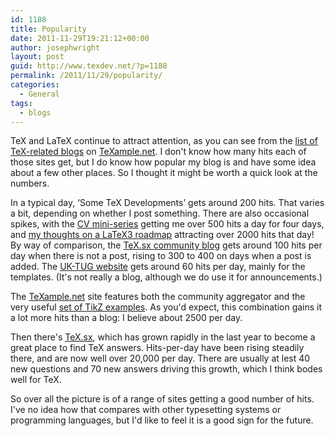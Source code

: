 ```yaml
---
id: 1188
title: Popularity
date: 2011-11-29T19:21:12+00:00
author: josephwright
layout: post
guid: http://www.texdev.net/?p=1188
permalink: /2011/11/29/popularity/
categories:
  - General
tags:
  - blogs
---
```

TeX and LaTeX continue to attract attention, as you can see from the [list of TeX-related blogs](http://www.texample.net/community/) on [TeXample.net](http://www.texample.net/). I don't know how many hits each of those sites get, but I do know how popular my blog is and have some idea about a few other places. So I thought it might be worth a quick look at the numbers.

In a typical day, ‘Some TeX Developments’ gets around 200 hits. That varies a bit, depending on whether I post something. There are also occasional spikes, with the [CV mini-series](/2011/11/05/writing-a-curriculum-vitae-in-latex-part-1/) getting me over 500 hits a day for four days, and [my thoughts on a LaTeX3 roadmap](/2011/09/05/latex3-roadmap/) attracting over 2000 hits that day! By way of comparison, the [TeX.sx community blog](http://tex.blogoverflow.com/) gets around 100 hits per day when there is not a post, rising to 300 to 400 on days when a post is added. The [UK-TUG website](http://uk.tug.org/) gets around 60 hits per day, mainly for the templates. (It's not really a blog, although we do use it for announcements.)

The [TeXample.net](http://www.texample.net/) site features both the community aggregator and the very useful [set of TikZ examples](http://www.texample.net/tikz/). As you'd expect, this combination gains it a lot more hits than a blog: I believe about 2500 per day.

Then there's [TeX.sx](https://tex.stackexchange.com/), which has grown rapidly in the last year to become a great place to find TeX answers. Hits-per-day have been rising steadily there, and are now well over 20,000 per day. There are usually at lest 40 new questions and 70 new answers driving this growth, which I think bodes well for TeX.

So over all the picture is of a range of sites getting a good number of hits. I've no idea how that compares with other typesetting systems or programming languages, but I'd like to feel it is a good sign for the future.
